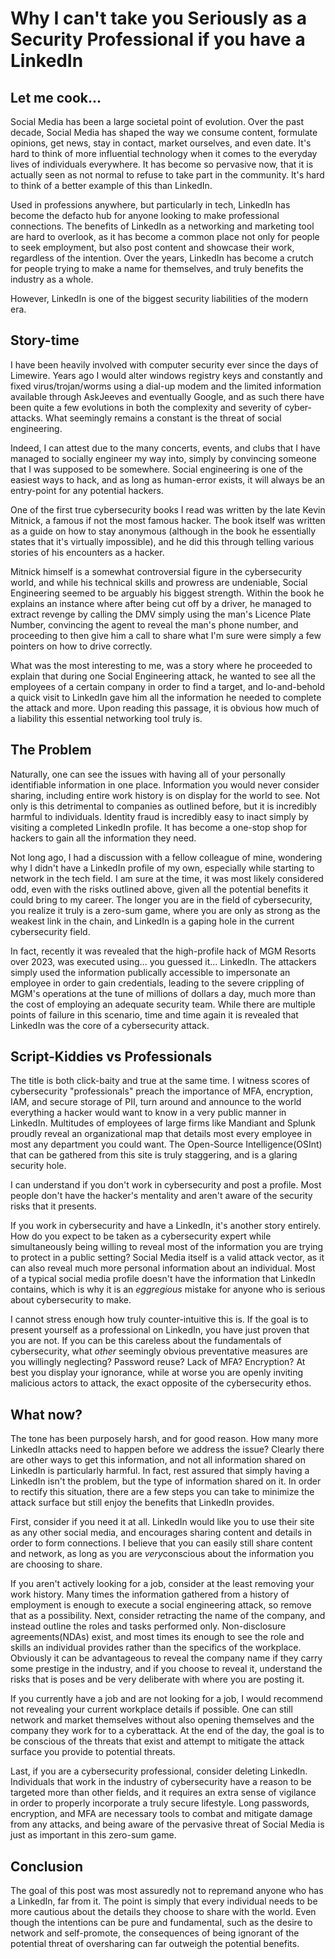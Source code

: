 # Why I can't take you Seriously as a Security Professional if you have a LinkedIn

## Let me cook...

Social Media has been a large societal point of evolution.  Over the past decade, Social Media has shaped the way we consume content, formulate opinions, get news, stay in contact, market ourselves, and even date.  It's hard to think of more influential technology when it comes to the everyday lives of individuals everywhere.  It has become so pervasive now, that it is actually seen as not normal to refuse to take part in the community.  It's hard to think of a better example of this than LinkedIn.

Used in professions anywhere, but particularly in tech, LinkedIn has become the defacto hub for anyone looking to make professional connections.  The benefits of LinkedIn as a networking and marketing tool are hard to overlook, as it has become a common place not only for people to seek employment, but also post content and showcase their work, regardless of the intention.  Over the years, LinkedIn has become a crutch for people trying to make a name for themselves, and truly benefits the industry as a whole.

However, LinkedIn is one of the biggest security liabilities of the modern era.

## Story-time

I have been heavily involved with computer security ever since the days of Limewire.  Years ago I would alter windows registry keys and constantly and fixed virus/trojan/worms using a dial-up modem and the limited information available through AskJeeves and eventually Google, and as such there have been quite a few evolutions in both the complexity and severity of cyber-attacks.  What seemingly remains a constant is the threat of social engineering.

Indeed, I can attest due to the many concerts, events, and clubs that I have managed to socially engineer my way into, simply by convincing someone that I was supposed to be somewhere.  Social engineering is one of the easiest ways to hack, and as long as human-error exists, it will always be an entry-point for any potential hackers.

One of the first true cybersecurity books I read was written by the late Kevin Mitnick, a famous if not the most famous hacker.  The book itself was written as a guide on how to stay anonymous (although in the book he essentially states that it's virtually impossible), and he did this through telling various stories of his encounters as a hacker.

Mitnick himself is a somewhat controversial figure in the cybersecurity world, and while his technical skills and prowress are undeniable, Social Engineering seemed to be arguably his biggest strength.  Within the book he explains an instance where after being cut off by a driver, he managed to extract revenge by calling the DMV simply using the man's Licence Plate Number, convincing the agent to reveal the man's phone number, and proceeding to then give him a call to share what I'm sure were simply a few pointers on how to drive correctly.

What was the most interesting to me, was a story where he proceeded to explain that during one Social Engineering attack, he wanted to see all the employees of a certain company in order to find a target, and lo-and-behold a quick visit to LinkedIn gave him all the information he needed to complete the attack and more.  Upon reading this passage, it is obvious how much of a liability this essential networking tool truly is.

## The Problem

Naturally, one can see the issues with having all of your personally identifiable information in one place.  Information you would never consider sharing, including entire work history is on display for the world to see.  Not only is this detrimental to companies as outlined before, but it is incredibly harmful to individuals.  Identity fraud is incredibly easy to inact simply by visiting a completed LinkedIn profile.  It has become a one-stop shop for hackers to gain all the information they need.

Not long ago, I had a discussion with a fellow colleague of mine, wondering why I didn't have a LinkedIn profile of my own, especially while starting to network in the tech field.  I am sure at the time, it was most likely considered odd, even with the risks outlined above, given all the potential benefits it could bring to my career.  The longer you are in the field of cybersecurity, you realize it truly is a zero-sum game, where you are only as strong as the weakest link in the chain, and LinkedIn is a gaping hole in the current cybersecurity field.

In fact, recently it was revealed that the high-profile hack of MGM Resorts over 2023, was executed using... you guessed it... LinkedIn.  The attackers simply used the information publically accessible to impersonate an employee in order to gain credentials, leading to the severe crippling of MGM's operations at the tune of millions of dollars a day, much more than the cost of employing an adequate security team.  While there are multiple points of failure in this scenario, time and time again it is revealed that LinkedIn was the core of a cybersecurity attack.

## Script-Kiddies vs Professionals

The title is both click-baity and true at the same time.  I witness scores of cybersecurity "professionals" preach the importance of MFA, encryption, IAM, and secure storage of PII, turn around and announce to the world everything a hacker would want to know in a very public manner in LinkedIn.  Multitudes of employees of large firms like Mandiant and Splunk proudly reveal an organizational map that details most every employee in most any department you could want.  The Open-Source Intelligence(OSInt) that can be gathered from this site is truly staggering, and is a glaring security hole.

I can understand if you don't work in cybersecurity and post a profile.  Most people don't have the hacker's mentality and aren't aware of the security risks that it presents.

If you work in cybersecurity and have a LinkedIn, it's another story entirely.  How do you expect to be taken as a cybersecurity expert while simultaneously being willing to reveal most of the information you are trying to protect in a public setting?  Social Media itself is a valid attack vector, as it can also reveal much more personal information about an individual.  Most of a typical social media profile doesn't have the information that LinkedIn contains, which is why it is an <em>eggregious</em> mistake for anyone who is serious about cybersecurity to make.

I cannot stress enough how truly counter-intuitive this is.  If the goal is to present yourself as a professional on LinkedIn, you have just proven that you are not.  If you can be this careless about the fundamentals of cybersecurity, what <em>other</em> seemingly obvious preventative measures are you willingly neglecting?  Password reuse?  Lack of MFA?  Encryption?  At best you display your ignorance, while at worse you are openly inviting malicious actors to attack, the exact opposite of the cybersecurity ethos.

## What now?

The tone has been purposely harsh, and for good reason.  How many more LinkedIn attacks need to happen before we address the issue?  Clearly there are other ways to get this information, and not all information shared on LinkedIn is particularly harmful.  In fact, rest assured that simply having a LinkedIn isn't the problem, but the type of information shared on it.  In order to rectify this situation, there are a few steps you can take to minimize the attack surface but still enjoy the benefits that LinkedIn provides.

First, consider if you need it at all.  LinkedIn would like you to use their site as any other social media, and encourages sharing content and details in order to form connections.  I believe that you can easily still share content and network, as long as you are <em>very</em>conscious about the information you are choosing to share.

If you aren't actively looking for a job, consider at the least removing your work history.  Many times the information gathered from a history of employment is enough to execute a social engineering attack, so remove that as a possibility.  Next, consider retracting the name of the company, and instead outline the roles and tasks performed only.  Non-disclosure agreements(NDAs) exist, and most times its enough to see the role and skills an individual provides rather than the specifics of the workplace.  Obviously it can be advantageous to reveal the company name if they carry some prestige in the industry, and if you choose to reveal it, understand the risks that is poses and be very deliberate with where you are posting it.

If you currently have a job and are not looking for a job, I would recommend not revealing your current workplace details if possible. One can still network and market themselves without also opening themselves and the company they work for to a cyberattack.  At the end of the day, the goal is to be conscious of the threats that exist and attempt to mitigate the attack surface you provide to potential threats.

Last, if you are a cybersecurity professional, consider deleting LinkedIn.  Individuals that work in the industry of cybersecurity have a reason to be targeted more than other fields, and it requires an extra sense of vigilance in order to properly incorporate a truly secure lifestyle.  Long passwords, encryption, and MFA are necessary tools to combat and mitigate damage from any attacks, and being aware of the pervasive threat of Social Media is just as important in this zero-sum game.

## Conclusion

The goal of this post was most assuredly not to repremand anyone who has a LinkedIn, far from it.  The point is simply that every individual needs to be more cautious about the details they choose to share with the world.  Even though the intentions can be pure and fundamental, such as the desire to network and self-promote, the consequences of being ignorant of the potential threat of oversharing can far outweigh the potential benefits.
